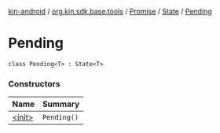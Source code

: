 [kin-android](../../../../index.md) / [org.kin.sdk.base.tools](../../../index.md) / [Promise](../../index.md) / [State](../index.md) / [Pending](./index.md)

# Pending

`class Pending<T> : State<T>`

### Constructors

| Name | Summary |
|---|---|
| [&lt;init&gt;](-init-.md) | `Pending()` |
